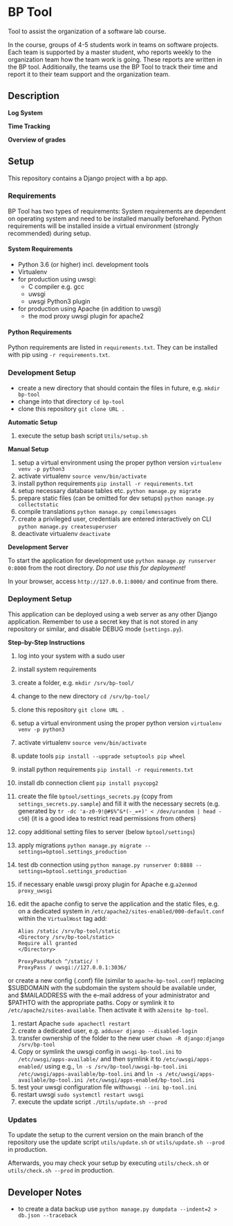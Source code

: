 # BP Tool

Tool to assist the organization of a software lab course.

In the course, groups of 4-5 students work in teams on software projects. Each team is supported by a master student, who reports weekly to the organization team how the team work is going. These reports are written in the BP tool. Additionally, the teams use the BP Tool to track their time and report it to their team support and the organization team.

## Description

**Log System**

**Time Tracking**

**Overview of grades**

## Setup

This repository contains a Django project with a bp app.


### Requirements

BP Tool has two types of requirements: System requirements are dependent on operating system and need to be installed manually beforehand. Python requirements will be installed inside a virtual environment (strongly recommended) during setup.


#### System Requirements

* Python 3.6 (or higher) incl. development tools
* Virtualenv
* for production using uwsgi:
  * C compiler e.g. gcc
  * uwsgi
  * uwsgi Python3 plugin
* for production using Apache (in addition to uwsgi)
  * the mod proxy uwsgi plugin for apache2


#### Python Requirements

Python requirements are listed in ``requirements.txt``. They can be installed with pip using ``-r requirements.txt``.


### Development Setup

* create a new directory that should contain the files in future, e.g. ``mkdir bp-tool``
* change into that directory ``cd bp-tool``
* clone this repository ``git clone URL .``


**Automatic Setup**

1. execute the setup bash script ``Utils/setup.sh``


**Manual Setup**

1. setup a virtual environment using the proper python version ``virtualenv venv -p python3``
1. activate virtualenv ``source venv/bin/activate``
1. install python requirements ``pip install -r requirements.txt``
1. setup necessary database tables etc. ``python manage.py migrate``
1. prepare static files (can be omitted for dev setups) ``python manage.py collectstatic``
1. compile translations ``python manage.py compilemessages``
1. create a privileged user, credentials are entered interactively on CLI ``python manage.py createsuperuser``
1. deactivate virtualenv ``deactivate``


**Development Server**

To start the application for development use ``python manage.py runserver 0:8000`` from the root directory.
*Do not use this for deployment!*

In your browser, access ``http://127.0.0.1:8000/`` and continue from there.


### Deployment Setup

This application can be deployed using a web server as any other Django application.
Remember to use a secret key that is not stored in any repository or similar, and disable DEBUG mode (``settings.py``).

**Step-by-Step Instructions**

1. log into your system with a sudo user
1. install system requirements
1. create a folder, e.g. ``mkdir /srv/bp-tool/``
1. change to the new directory ``cd /srv/bp-tool/``
1. clone this repository ``git clone URL .``
1. setup a virtual environment using the proper python version ``virtualenv venv -p python3``
1. activate virtualenv ``source venv/bin/activate``
1. update tools ``pip install --upgrade setuptools pip wheel``
1. install python requirements ``pip install -r requirements.txt``
1. install db connection client ``pip install psycopg2``
1. create the file ``bptool/settings_secrets.py`` (copy from ``settings_secrets.py.sample``) and fill it with the necessary secrets (e.g. generated by ``tr -dc 'a-z0-9!@#$%^&*(-_=+)' < /dev/urandom | head -c50``) (it is a good idea to restrict read permissions from others)
1. copy additional setting files to server (below ``bptool/settings``)
1. apply migrations ``python manage.py migrate --settings=bptool.settings_production``
1. test db connection using ``python manage.py runserver 0:8888 --settings=bptool.settings_production``   
1. if necessary enable uwsgi proxy plugin for Apache e.g.``a2enmod proxy_uwsgi``
1. edit the apache config to serve the application and the static files, e.g. on a dedicated system in ``/etc/apache2/sites-enabled/000-default.conf`` within the ``VirtualHost`` tag add:

    ```
    Alias /static /srv/bp-tool/static
    <Directory /srv/bp-tool/static>
    Require all granted
    </Directory>

    ProxyPassMatch ^/static/ !
    ProxyPass / uwsgi://127.0.0.1:3036/
    ```

or create a new config (.conf) file (similar to ``apache-bp-tool.conf``) replacing $SUBDOMAIN with the subdomain the system should be available under, and $MAILADDRESS with the e-mail address of your administrator and $PATHTO with the appropriate paths. Copy or symlink it to ``/etc/apache2/sites-available``. Then activate it with ``a2ensite bp-tool``.


1. restart Apache ``sudo apachectl restart``
1. create a dedicated user, e.g. ``adduser django --disabled-login``
1. transfer ownership of the folder to the new user ``chown -R django:django /srv/bp-tool``
1. Copy or symlink the uwsgi config in ``uwsgi-bp-tool.ini`` to ``/etc/uwsgi/apps-available/`` and then symlink it to ``/etc/uwsgi/apps-enabled/`` using e.g., ``ln -s /srv/bp-tool/uwsgi-bp-tool.ini /etc/uwsgi/apps-available/bp-tool.ini`` and ``ln -s /etc/uwsgi/apps-available/bp-tool.ini /etc/uwsgi/apps-enabled/bp-tool.ini``
1. test your uwsgi configuration file with``uwsgi --ini bp-tool.ini``
1. restart uwsgi ``sudo systemctl restart uwsgi``
1. execute the update script ``./Utils/update.sh --prod``


### Updates

To update the setup to the current version on the main branch of the repository use the update script ``utils/update.sh`` or ``utils/update.sh --prod`` in production.

Afterwards, you may check your setup by executing ``utils/check.sh`` or ``utils/check.sh --prod`` in production.


## Developer Notes
* to create a data backup use ````python manage.py dumpdata --indent=2 > db.json --traceback````
